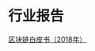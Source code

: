 

# 行业报告

[区块链白皮书（2018年）](http://www.caict.ac.cn/kxyj/qwfb/bps/201809/P020180905517892312190.pdf)<br>
